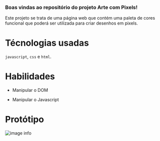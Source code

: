 ### Boas vindas ao repositório do projeto Arte com Pixels!

Este projeto se trata de uma página web que contém uma paleta de cores funcional que poderá ser utilizada para criar desenhos em pixels.

# Técnologias usadas

`javascript`, `css` e `html`.

# Habilidades

- Manipular o DOM

- Manipular o Javascript

# Protótipo

![image info](/art-with-pixels.gif)